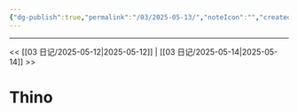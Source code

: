 ```yaml
---
{"dg-publish":true,"permalink":"/03/2025-05-13/","noteIcon":"","created":"2025-01-31T00:35","updated":"2025-07-01T13:38"}
---
```



---
<< [[03 日记/2025-05-12\|2025-05-12]]  |  [[03 日记/2025-05-14\|2025-05-14]]  >>

# Thino